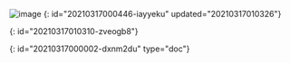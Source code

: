 ![image](https://b3logfile.com/siyuan/assets/pic27.png)
{: id="20210317000446-iayyeku" updated="20210317010326"}

{: id="20210317010310-zveogb8"}


{: id="20210317000002-dxnm2du" type="doc"}
